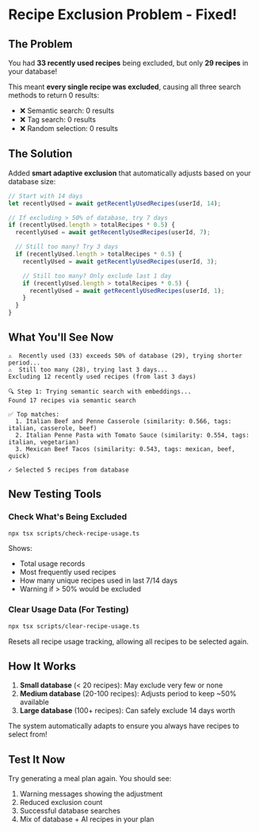 # Recipe Exclusion Problem - Fixed!

## The Problem

You had **33 recently used recipes** being excluded, but only **29 recipes** in your database!

This meant **every single recipe was excluded**, causing all three search methods to return 0 results:

- ❌ Semantic search: 0 results
- ❌ Tag search: 0 results
- ❌ Random selection: 0 results

## The Solution

Added **smart adaptive exclusion** that automatically adjusts based on your database size:

```typescript
// Start with 14 days
let recentlyUsed = await getRecentlyUsedRecipes(userId, 14);

// If excluding > 50% of database, try 7 days
if (recentlyUsed.length > totalRecipes * 0.5) {
  recentlyUsed = await getRecentlyUsedRecipes(userId, 7);

  // Still too many? Try 3 days
  if (recentlyUsed.length > totalRecipes * 0.5) {
    recentlyUsed = await getRecentlyUsedRecipes(userId, 3);

    // Still too many? Only exclude last 1 day
    if (recentlyUsed.length > totalRecipes * 0.5) {
      recentlyUsed = await getRecentlyUsedRecipes(userId, 1);
    }
  }
}
```

## What You'll See Now

```
⚠️  Recently used (33) exceeds 50% of database (29), trying shorter period...
⚠️  Still too many (28), trying last 3 days...
Excluding 12 recently used recipes (from last 3 days)

🔍 Step 1: Trying semantic search with embeddings...
Found 17 recipes via semantic search

✅ Top matches:
  1. Italian Beef and Penne Casserole (similarity: 0.566, tags: italian, casserole, beef)
  2. Italian Penne Pasta with Tomato Sauce (similarity: 0.554, tags: italian, vegetarian)
  3. Mexican Beef Tacos (similarity: 0.543, tags: mexican, beef, quick)

✓ Selected 5 recipes from database
```

## New Testing Tools

### Check What's Being Excluded

```bash
npx tsx scripts/check-recipe-usage.ts
```

Shows:

- Total usage records
- Most frequently used recipes
- How many unique recipes used in last 7/14 days
- Warning if > 50% would be excluded

### Clear Usage Data (For Testing)

```bash
npx tsx scripts/clear-recipe-usage.ts
```

Resets all recipe usage tracking, allowing all recipes to be selected again.

## How It Works

1. **Small database** (< 20 recipes): May exclude very few or none
2. **Medium database** (20-100 recipes): Adjusts period to keep ~50% available
3. **Large database** (100+ recipes): Can safely exclude 14 days worth

The system automatically adapts to ensure you always have recipes to select from!

## Test It Now

Try generating a meal plan again. You should see:

1. Warning messages showing the adjustment
2. Reduced exclusion count
3. Successful database searches
4. Mix of database + AI recipes in your plan
